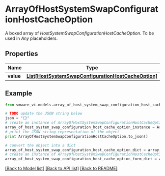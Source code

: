 # ArrayOfHostSystemSwapConfigurationHostCacheOption

A boxed array of *HostSystemSwapConfigurationHostCacheOption*. To be used in *Any* placeholders. 

## Properties
Name | Type | Description | Notes
------------ | ------------- | ------------- | -------------
**value** | [**List[HostSystemSwapConfigurationHostCacheOption]**](HostSystemSwapConfigurationHostCacheOption.md) |  | 

## Example

```python
from vmware_vi.models.array_of_host_system_swap_configuration_host_cache_option import ArrayOfHostSystemSwapConfigurationHostCacheOption

# TODO update the JSON string below
json = "{}"
# create an instance of ArrayOfHostSystemSwapConfigurationHostCacheOption from a JSON string
array_of_host_system_swap_configuration_host_cache_option_instance = ArrayOfHostSystemSwapConfigurationHostCacheOption.from_json(json)
# print the JSON string representation of the object
print ArrayOfHostSystemSwapConfigurationHostCacheOption.to_json()

# convert the object into a dict
array_of_host_system_swap_configuration_host_cache_option_dict = array_of_host_system_swap_configuration_host_cache_option_instance.to_dict()
# create an instance of ArrayOfHostSystemSwapConfigurationHostCacheOption from a dict
array_of_host_system_swap_configuration_host_cache_option_form_dict = array_of_host_system_swap_configuration_host_cache_option.from_dict(array_of_host_system_swap_configuration_host_cache_option_dict)
```
[[Back to Model list]](../README.md#documentation-for-models) [[Back to API list]](../README.md#documentation-for-api-endpoints) [[Back to README]](../README.md)


